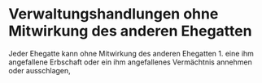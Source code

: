 # Verwaltungshandlungen ohne Mitwirkung des anderen Ehegatten

Jeder Ehegatte kann ohne Mitwirkung des anderen Ehegatten  1.
 eine ihm angefallene Erbschaft oder ein ihm angefallenes Vermächtnis annehmen oder ausschlagen,